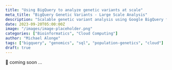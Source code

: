 ```yaml
---
title: "Using BigQuery to analyze genetic variants at scale"
meta_title: "BigQuery Genetic Variants - Large Scale Analysis"
description: "Scalable genetic variant analysis using Google BigQuery for population genomics research"
date: 2023-09-20T05:00:00Z
image: "/images/image-placeholder.png"
categories: ["Bioinformatics", "Cloud Computing"]
author: "Michael Alonge"
tags: ["bigquery", "genomics", "sql", "population-genetics", "cloud"]
draft: true
---
```


🚧 coming soon ...